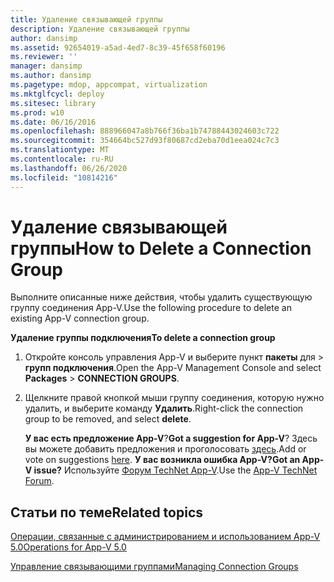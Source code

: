 ```yaml
---
title: Удаление связывающей группы
description: Удаление связывающей группы
author: dansimp
ms.assetid: 92654019-a5ad-4ed7-8c39-45f658f60196
ms.reviewer: ''
manager: dansimp
ms.author: dansimp
ms.pagetype: mdop, appcompat, virtualization
ms.mktglfcycl: deploy
ms.sitesec: library
ms.prod: w10
ms.date: 06/16/2016
ms.openlocfilehash: 888966047a8b766f36ba1b74788443024603c722
ms.sourcegitcommit: 354664bc527d93f80687cd2eba70d1eea024c7c3
ms.translationtype: MT
ms.contentlocale: ru-RU
ms.lasthandoff: 06/26/2020
ms.locfileid: "10814216"
---
```

# <span data-ttu-id="b5be2-103">Удаление связывающей группы</span><span class="sxs-lookup"><span data-stu-id="b5be2-103">How to Delete a Connection Group</span></span>


<span data-ttu-id="b5be2-104">Выполните описанные ниже действия, чтобы удалить существующую группу соединения App-V.</span><span class="sxs-lookup"><span data-stu-id="b5be2-104">Use the following procedure to delete an existing App-V connection group.</span></span>

**<span data-ttu-id="b5be2-105">Удаление группы подключения</span><span class="sxs-lookup"><span data-stu-id="b5be2-105">To delete a connection group</span></span>**

1.  <span data-ttu-id="b5be2-106">Откройте консоль управления App-V и выберите пункт **пакеты** для &gt; **групп подключения**.</span><span class="sxs-lookup"><span data-stu-id="b5be2-106">Open the App-V Management Console and select **Packages** &gt; **CONNECTION GROUPS**.</span></span>

2.  <span data-ttu-id="b5be2-107">Щелкните правой кнопкой мыши группу соединения, которую нужно удалить, и выберите команду **Удалить**.</span><span class="sxs-lookup"><span data-stu-id="b5be2-107">Right-click the connection group to be removed, and select **delete**.</span></span>

    <span data-ttu-id="b5be2-108">**У вас есть предложение App-V**?</span><span class="sxs-lookup"><span data-stu-id="b5be2-108">**Got a suggestion for App-V**?</span></span> <span data-ttu-id="b5be2-109">Здесь вы можете добавить предложения и проголосовать [здесь](http://appv.uservoice.com/forums/280448-microsoft-application-virtualization).</span><span class="sxs-lookup"><span data-stu-id="b5be2-109">Add or vote on suggestions [here](http://appv.uservoice.com/forums/280448-microsoft-application-virtualization).</span></span> **<span data-ttu-id="b5be2-110">У вас возникла ошибка App-V?</span><span class="sxs-lookup"><span data-stu-id="b5be2-110">Got an App-V issue?</span></span>** <span data-ttu-id="b5be2-111">Используйте [Форум TechNet App-V](https://social.technet.microsoft.com/Forums/home?forum=mdopappv).</span><span class="sxs-lookup"><span data-stu-id="b5be2-111">Use the [App-V TechNet Forum](https://social.technet.microsoft.com/Forums/home?forum=mdopappv).</span></span>

## <span data-ttu-id="b5be2-112">Статьи по теме</span><span class="sxs-lookup"><span data-stu-id="b5be2-112">Related topics</span></span>


[<span data-ttu-id="b5be2-113">Операции, связанные с администрированием и использованием App-V 5.0</span><span class="sxs-lookup"><span data-stu-id="b5be2-113">Operations for App-V 5.0</span></span>](operations-for-app-v-50.md)

[<span data-ttu-id="b5be2-114">Управление связывающими группами</span><span class="sxs-lookup"><span data-stu-id="b5be2-114">Managing Connection Groups</span></span>](managing-connection-groups.md)

 

 





